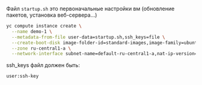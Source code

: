 Файл ```startup.sh``` это первоначальные настройки вм (обновление пакетов, установка веб-сервера...)

```Bash
yc compute instance create \
  --name demo-1 \
  --metadata-from-file user-data=startup.sh,ssh_keys=file \
  --create-boot-disk image-folder-id=standard-images,image-family=ubuntu-2404-lts-oslogin \
  --zone ru-central1-a \
  --network-interface subnet-name=default-ru-central1-a,nat-ip-version=ipv4
```

ssh_keys файл должен быть:
```
user:ssh-key
```
